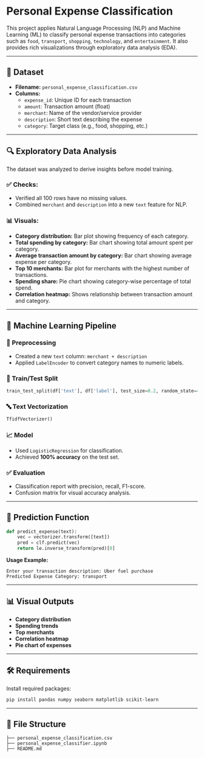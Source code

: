 # Personal Expense Classification

This project applies Natural Language Processing (NLP) and Machine Learning (ML) to classify personal expense transactions into categories such as `food`, `transport`, `shopping`, `technology`, and `entertainment`. It also provides rich visualizations through exploratory data analysis (EDA).

---

## 📁 Dataset

- **Filename:** `personal_expense_classification.csv`
- **Columns:**
  - `expense_id`: Unique ID for each transaction
  - `amount`: Transaction amount (float)
  - `merchant`: Name of the vendor/service provider
  - `description`: Short text describing the expense
  - `category`: Target class (e.g., food, shopping, etc.)

---

## 🔍 Exploratory Data Analysis

The dataset was analyzed to derive insights before model training.

### ✅ Checks:
- Verified all 100 rows have no missing values.
- Combined `merchant` and `description` into a new `text` feature for NLP.

### 📊 Visuals:
- **Category distribution:** Bar plot showing frequency of each category.
- **Total spending by category:** Bar chart showing total amount spent per category.
- **Average transaction amount by category:** Bar chart showing average expense per category.
- **Top 10 merchants:** Bar plot for merchants with the highest number of transactions.
- **Spending share:** Pie chart showing category-wise percentage of total spend.
- **Correlation heatmap:** Shows relationship between transaction amount and category.

---

## 🧠 Machine Learning Pipeline

### 🔧 Preprocessing
- Created a new `text` column: `merchant + description`
- Applied `LabelEncoder` to convert category names to numeric labels.

### 🧪 Train/Test Split
```python
train_test_split(df['text'], df['label'], test_size=0.2, random_state=42)
```

### 🔤 Text Vectorization
```python
TfidfVectorizer()
```

### 📈 Model
- Used `LogisticRegression` for classification.
- Achieved **100% accuracy** on the test set.

### ✅ Evaluation
- Classification report with precision, recall, F1-score.
- Confusion matrix for visual accuracy analysis.

---

## 🔮 Prediction Function

```python
def predict_expense(text):
    vec = vectorizer.transform([text])
    pred = clf.predict(vec)
    return le.inverse_transform(pred)[0]
```

**Usage Example:**
```
Enter your transaction description: Uber fuel purchase
Predicted Expense Category: transport
```

---

## 📊 Visual Outputs

- **Category distribution**
- **Spending trends**
- **Top merchants**
- **Correlation heatmap**
- **Pie chart of expenses**

---

## 🛠️ Requirements

Install required packages:

```bash
pip install pandas numpy seaborn matplotlib scikit-learn
```

---

## 📂 File Structure

```
├── personal_expense_classification.csv
├── personal_expense_classifier.ipynb
├── README.md
```

